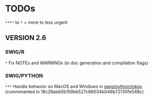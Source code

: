 # TODOs

`****` to `*` = more to less urgent

## VERSION 2.6

### SWIG/R

`*` Fix NOTEs and WARNINGs (in doc generation and compilation flags)

### SWIG/PYTHON

`***` Handle behavior on MacOS and Windows in [swig/python/mkpy](swig/python/mkpy) (commmented in 18c26abb5b159bb527c66034b046b72130fe548c)

